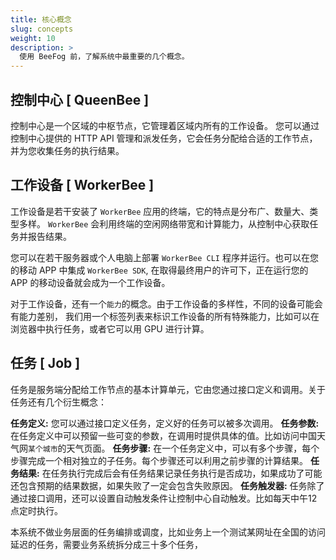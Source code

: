 ```yaml
---
title: 核心概念
slug: concepts
weight: 10
description: >
  使用 BeeFog 前，了解系统中最重要的几个概念。
---
```


## 控制中心 [ QueenBee ]
控制中心是一个区域的中枢节点，它管理着区域内所有的工作设备。
您可以通过控制中心提供的 HTTP API 管理和派发任务，它会任务分配给合适的工作节点，并为您收集任务的执行结果。


## 工作设备 [ WorkerBee ]
工作设备是若干安装了 `WorkerBee` 应用的终端，它的特点是分布广、数量大、类型多样。
`WorkerBee` 会利用终端的空闲网络带宽和计算能力，从控制中心获取任务并报告结果。

您可以在若干服务器或个人电脑上部署 `WorkerBee CLI` 程序并运行。也可以在您的移动 APP 中集成 `WorkerBee SDK`,
在取得最终用户的许可下，正在运行您的 APP 的移动设备就会成为一个工作设备。

对于工作设备，还有一个`能力`的概念。由于工作设备的多样性，不同的设备可能会有能力差别，
我们用一个标签列表来标识工作设备的所有特殊能力，比如可以在浏览器中执行任务，或者它可以用 GPU 进行计算。


## 任务 [ Job ]
任务是服务端分配给工作节点的基本计算单元，它由您通过接口定义和调用。关于任务还有几个衍生概念：

**任务定义:** 您可以通过接口定义任务，定义好的任务可以被多次调用。
**任务参数:** 在任务定义中可以预留一些可变的参数，在调用时提供具体的值。比如访问中国天气网`某个城市`的天气页面。
**任务步骤:** 在一个任务定义中，可以有多个步骤，每个步骤完成一个相对独立的子任务。每个步骤还可以利用之前步骤的计算结果。
**任务结果:** 在任务执行完成后会有任务结果记录任务执行是否成功，如果成功了可能还包含预期的结果数据，如果失败了一定会包含失败原因。
**任务触发器:** 任务除了通过接口调用，还可以设置自动触发条件让控制中心自动触发。比如每天中午12点定时执行。

本系统不做业务层面的任务编排或调度，比如业务上一个测试某网址在全国的访问延迟的任务，需要业务系统拆分成三十多个任务，

